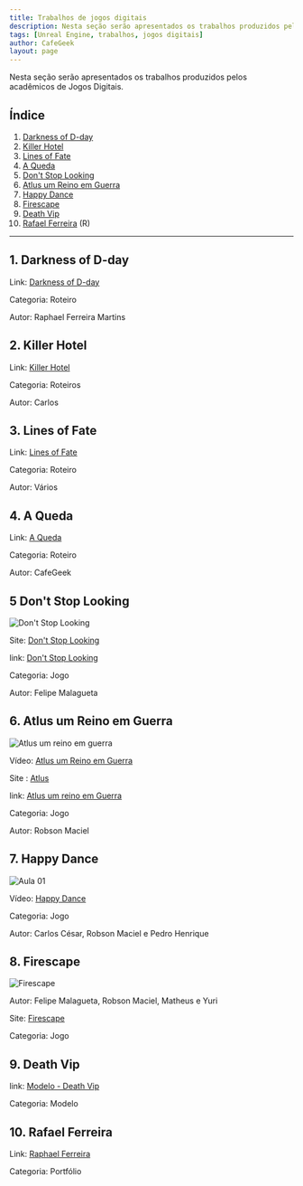 ```yaml
---
title: Trabalhos de jogos digitais
description: Nesta seção serão apresentados os trabalhos produzidos pelos acadêmicos de Jogos Digitais.
tags: [Unreal Engine, trabalhos, jogos digitais]
author: CafeGeek
layout: page
---
```


Nesta seção serão apresentados os trabalhos produzidos pelos acadêmicos de Jogos Digitais.

## Índice
1. [Darkness of D-day](#1)
1. [Killer Hotel](#2)
1. [Lines of Fate](#3)
1. [A Queda](#4)
1. [Don't Stop Looking](#5)
1. [Atlus um Reino em Guerra](#6)
1. [Happy Dance](#7)
1. [Firescape](#8)
1. [Death Vip](#9)
1. [Rafael Ferreira](#10) (R)

***

<a name="1"></a>
## 1. Darkness of D-day
Link: [Darkness of D-day](darkness_of_day.html)

Categoria: Roteiro

Autor: Raphael Ferreira Martins

<a name="2"></a>
## 2. Killer Hotel
Link: [Killer Hotel](killer_hotel.html)

Categoria: Roteiros

Autor: Carlos

<a name="3"></a>
## 3. Lines of Fate
Link: [Lines of Fate](lines_of_fate.html)

Categoria: Roteiro

Autor: Vários

<a name="4"></a>
## 4. A Queda
Link: [A Queda](#)

Categoria: Roteiro

Autor: CafeGeek

<a name="5"></a>
## 5 Don't Stop Looking

![Don't Stop Looking](https://m.gjcdn.net/game-screenshot/300/4621714-ux45ttaz-v4.webp)

Site: [Don't Stop Looking](https://gamejolt.com/games/dontstoplooking/557220)   

link: [Don't Stop Looking](dont_stop_looking.html)

Categoria: Jogo

Autor: Felipe Malagueta

<a name="6"></a>
## 6. Atlus um Reino em Guerra  

![Atlus um reino em guerra](https://m.gjcdn.net/game-screenshot/400/4796418-naut7iug-v4.webp)               

Vídeo: [Atlus um Reino em Guerra](https://www.youtube.com/watch?v=pu4LWLRCIKk)    

Site : [Atlus](https://gamejolt.com/games/atlus/557935)

link: [Atlus um reino em Guerra](https://github.com/SoBoRn85/JCC)     

Categoria: Jogo

Autor: Robson Maciel

<a name="7"></a>
## 7. Happy Dance  

![Aula 01](http://img.youtube.com/vi/pegQzuS_Qr8/0.jpg)    

Vídeo: [Happy Dance](https://www.youtube.com/watch?v=pegQzuS_Qr8&t=99s)       

Categoria: Jogo

Autor: Carlos César, Robson Maciel e Pedro Henrique

<a name="8"></a>
## 8. Firescape   

![Firescape](https://m.gjcdn.net/game-screenshot/300/2270444-dew2tkfe-v4.webp)            

Autor: Felipe Malagueta, Robson Maciel, Matheus e Yuri        

Site: [Firescape](https://gamejolt.com/games/firescape/430743)    

Categoria: Jogo

<a name="3"></a>
## 9. Death Vip
link: [Modelo - Death Vip](modelo_gdd_death_vip.html)

Categoria: Modelo

<a name="10"></a>
## 10. Rafael Ferreira
Link: [Raphael Ferreira](https://www.behance.net/raphaelferreira10)

Categoria: Portfólio
